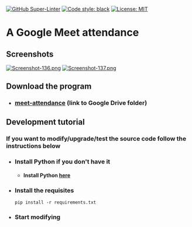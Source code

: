[![GitHub Super-Linter](https://github.com/DanyB0/meet-attender/workflows/Lint%20Code%20Base/badge.svg)](https://github.com/marketplace/actions/super-linter)
[![Code style: black](https://img.shields.io/badge/code%20style-black-000000.svg)](https://github.com/psf/black)
[![License: MIT](https://img.shields.io/badge/License-MIT-yellow.svg)](https://opensource.org/licenses/MIT)

# A Google Meet attendance

## Screenshots
[![Screenshot-136.png](https://i.postimg.cc/rpL38Z85/Screenshot-136.png)](https://postimg.cc/VJDDgR0N)
[![Screenshot-137.png](https://i.postimg.cc/mrRpxcww/Screenshot-137.png)](https://postimg.cc/18Crw3bn)

## Download the program
* ### [meet-attendance](https://drive.google.com/drive/folders/1j3hYrqlCxwL4MUfCgW6JEkFQsA_UAgll?usp=sharing) (link to Google Drive folder)

## Development tutorial
### If you want to modify/upgrade/test the source code follow the instructions below
- ### Install Python if you don't have it
  * #### Install Python [here](https://www.python.org/)
- ### Install the requisites
  ```
  pip install -r requirements.txt
  ```
- ### Start modifying
